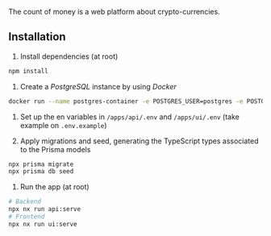 The count of money is a web platform about crypto-currencies.

## Installation
1. Install dependencies (at root)
```bash
npm install
```

1. Create a *PostgreSQL* instance by using *Docker*
```bash
docker run --name postgres-container -e POSTGRES_USER=postgres -e POSTGRES_PASSWORD=postgres -e POSTGRES_DB=the_count_of_money -p 5432:5432 -d postgres
```

1. Set up the en variables in `/apps/api/.env` and `/apps/ui/.env` (take example on `.env.example`)

2. Apply migrations and seed, generating the TypeScript types associated to the Prisma models
```bash
npx prisma migrate
npx prisma db seed
```

1. Run the app (at root)
```bash
# Backend
npx nx run api:serve
# Frontend
npx nx run ui:serve
```
